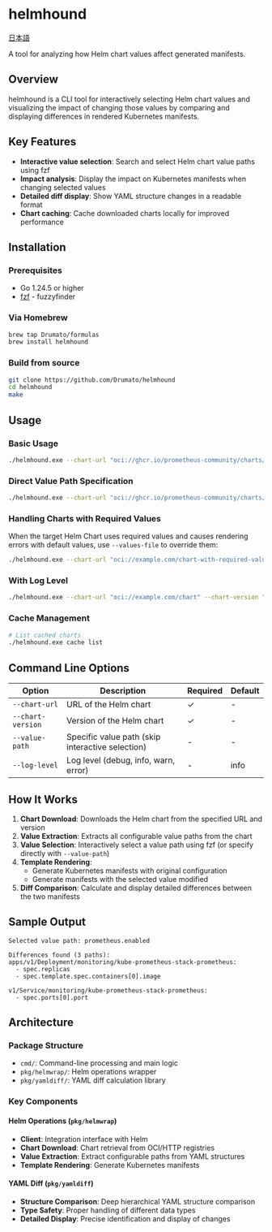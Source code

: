 # helmhound

[日本語](./README.ja.md)

A tool for analyzing how Helm chart values affect generated manifests.

## Overview

helmhound is a CLI tool for interactively selecting Helm chart values and visualizing the impact of changing those values by comparing and displaying differences in rendered Kubernetes manifests.

## Key Features

- **Interactive value selection**: Search and select Helm chart value paths using fzf
- **Impact analysis**: Display the impact on Kubernetes manifests when changing selected values
- **Detailed diff display**: Show YAML structure changes in a readable format
- **Chart caching**: Cache downloaded charts locally for improved performance

## Installation

### Prerequisites

- Go 1.24.5 or higher
- [fzf](https://github.com/junegunn/fzf) - fuzzyfinder

### Via Homebrew

```bash
brew tap Drumato/formulas
brew install helmhound
```

### Build from source

```bash
git clone https://github.com/Drumato/helmhound
cd helmhound
make
```

## Usage

### Basic Usage

```bash
./helmhound.exe --chart-url "oci://ghcr.io/prometheus-community/charts/kube-prometheus-stack" --chart-version "75.17.1"
```

### Direct Value Path Specification

```bash
./helmhound.exe --chart-url "oci://ghcr.io/prometheus-community/charts/kube-prometheus-stack" --chart-version "75.17.1" --value-path "prometheus.enabled"
```

### Handling Charts with Required Values

When the target Helm Chart uses required values and causes rendering errors with default values, use `--values-file` to override them:

```bash
./helmhound.exe --chart-url "oci://example.com/chart-with-required-values" --chart-version "1.0.0" --values-file "custom-values.yaml"
```

### With Log Level

```bash
./helmhound.exe --chart-url "oci://example.com/chart" --chart-version "1.0.0" --log-level "debug"
```

### Cache Management

```bash
# List cached charts
./helmhound.exe cache list
```

## Command Line Options

| Option | Description | Required | Default |
|--------|-------------|----------|---------|
| `--chart-url` | URL of the Helm chart | ✓ | - |
| `--chart-version` | Version of the Helm chart | ✓ | - |
| `--value-path` | Specific value path (skip interactive selection) | - | - |
| `--log-level` | Log level (debug, info, warn, error) | - | info |

## How It Works

1. **Chart Download**: Downloads the Helm chart from the specified URL and version
2. **Value Extraction**: Extracts all configurable value paths from the chart
3. **Value Selection**: Interactively select a value path using fzf (or specify directly with `--value-path`)
4. **Template Rendering**: 
   - Generate Kubernetes manifests with original configuration
   - Generate manifests with the selected value modified
5. **Diff Comparison**: Calculate and display detailed differences between the two manifests

## Sample Output

```
Selected value path: prometheus.enabled

Differences found (3 paths):
apps/v1/Deployment/monitoring/kube-prometheus-stack-prometheus:
  - spec.replicas
  - spec.template.spec.containers[0].image

v1/Service/monitoring/kube-prometheus-stack-prometheus:
  - spec.ports[0].port
```

## Architecture

### Package Structure

- `cmd/`: Command-line processing and main logic
- `pkg/helmwrap/`: Helm operations wrapper
- `pkg/yamldiff/`: YAML diff calculation library

### Key Components

#### Helm Operations (`pkg/helmwrap`)

- **Client**: Integration interface with Helm
- **Chart Download**: Chart retrieval from OCI/HTTP registries
- **Value Extraction**: Extract configurable paths from YAML structures
- **Template Rendering**: Generate Kubernetes manifests

#### YAML Diff (`pkg/yamldiff`)

- **Structure Comparison**: Deep hierarchical YAML structure comparison
- **Type Safety**: Proper handling of different data types
- **Detailed Display**: Precise identification and display of changes
